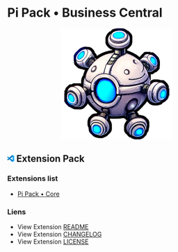 # Pi Pack • Business Central

<div align="center"><picture><img src="/extension/icon.png" title="Pi Pack • Business Central" alt="Pi Pack • Business Central"></picture></div>

## <picture><img alt="VS Code icon" src="assets/vscode.png"></picture> Extension Pack

### Extensions list

- [Pi Pack • Core](https://marketplace.visualstudio.com/items?itemName=pibcht.pack-core)

### Liens

- View Extension [README](/extension/README.md)
- View Extension [CHANGELOG](/extension/CHANGELOG.md)
- View Extension [LICENSE](/extension/LICENSE.md)
